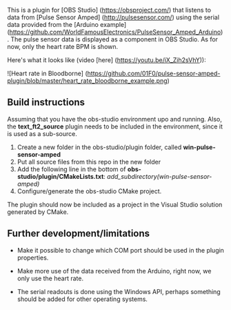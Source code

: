 This is a plugin for [OBS Studio] (https://obsproject.com/) that listens to data from [Pulse Sensor Amped] (http://pulsesensor.com/) using the serial data provided from the [Arduino example] (https://github.com/WorldFamousElectronics/PulseSensor_Amped_Arduino).
The pulse sensor data is displayed as a component in OBS Studio. As for now, only the heart rate BPM is shown.

Here's what it looks like (video [here] (https://youtu.be/iX_Zih2sVhY)):

![Heart rate in Bloodborne] (https://github.com/01F0/pulse-sensor-amped-plugin/blob/master/heart_rate_bloodborne_example.png)
## Build instructions
Assuming that you have the obs-studio environment upo and running. Also, the **text_ft2_source** plugin needs to be included in the environment, since it is used as a sub-source.

1. Create a new folder in the obs-studio/plugin folder, called **win-pulse-sensor-amped**
2. Put all source files from this repo in the new folder
3. Add the following line in the bottom of **obs-studio/plugin/CMakeLists.txt**: *add_subdirectory(win-pulse-sensor-amped)*
4. Configure/generate the obs-studio CMake project. 

The plugin should now be included as a project in the Visual Studio solution generated by CMake.

## Further development/limitations
* Make it possible to change which COM port should be used in the plugin properties.

* Make more use of the data received from the Arduino, right now, we only use the heart rate.

* The serial readouts is done using the Windows API, perhaps something should be added for other operating systems.

